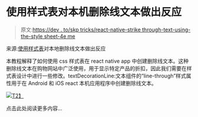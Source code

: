 # 使用样式表对本机删除线文本做出反应

> 原文:[https://dev . to/skp tricks/react-native-strike through-text-using-the-style sheet-4e me](https://dev.to/skptricks/react-native-strikethrough-text-using-the-stylesheet-4eme)

来源:[使用样式表](https://www.skptricks.com/2019/07/react-native-strikethrough-text-using-stylesheet.html)对本地删除线文本做出反应

本教程解释了如何使用 css 样式表在 react native app 中创建删除线文本。这种删除线文本在购物网站中广泛使用，用于显示特定产品的折扣，因此我们需要在样式表设计中进行一些修改。textDecorationLine:文本组件的“line-through”样式属性用于在 Android 和 iOS react 本机应用程序中创建删除线文本。

[![](../Images/ee28cc81e5eb0c92791118abbbecf694.png)T2】](https://res.cloudinary.com/practicaldev/image/fetch/s--otZTQtUE--/c_limit%2Cf_auto%2Cfl_progressive%2Cq_auto%2Cw_880/https://1.bp.blogspot.com/-jRkVVPS5-OM/XTqCkPgsDbI/AAAAAAAADH8/jvqysIsAosgQ3NLdy1qeHb8D6lBxtqi9gCLcBGAs/s400/react-native-strikethrough-text-using-stylesheet.jpg)

点击此处阅读更多内容...